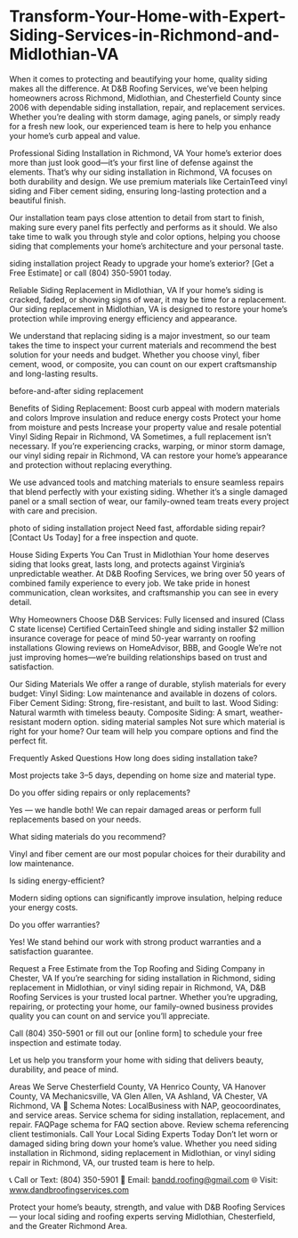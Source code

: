 # Transform-Your-Home-with-Expert-Siding-Services-in-Richmond-and-Midlothian-VA
When it comes to protecting and beautifying your home, quality siding makes all the difference. At D&B Roofing Services, we’ve been helping homeowners across Richmond, Midlothian, and Chesterfield County since 2006 with dependable siding installation, repair, and replacement services. Whether you’re dealing with storm damage, aging panels, or simply ready for a fresh new look, our experienced team is here to help you enhance your home’s curb appeal and value.

Professional Siding Installation in Richmond, VA
Your home’s exterior does more than just look good—it’s your first line of defense against the elements. That’s why our siding installation in Richmond, VA focuses on both durability and design. We use premium materials like CertainTeed vinyl siding and Fiber cement siding, ensuring long-lasting protection and a beautiful finish.

Our installation team pays close attention to detail from start to finish, making sure every panel fits perfectly and performs as it should. We also take time to walk you through style and color options, helping you choose siding that complements your home’s architecture and your personal taste.


siding installation project
Ready to upgrade your home’s exterior?
[Get a Free Estimate] or call (804) 350-5901 today.

Reliable Siding Replacement in Midlothian, VA
If your home’s siding is cracked, faded, or showing signs of wear, it may be time for a replacement. Our siding replacement in Midlothian, VA is designed to restore your home’s protection while improving energy efficiency and appearance.

We understand that replacing siding is a major investment, so our team takes the time to inspect your current materials and recommend the best solution for your needs and budget. Whether you choose vinyl, fiber cement, wood, or composite, you can count on our expert craftsmanship and long-lasting results.

before-and-after siding replacement

Benefits of Siding Replacement:
Boost curb appeal with modern materials and colors
Improve insulation and reduce energy costs
Protect your home from moisture and pests
Increase your property value and resale potential
Vinyl Siding Repair in Richmond, VA
Sometimes, a full replacement isn’t necessary. If you’re experiencing cracks, warping, or minor storm damage, our vinyl siding repair in Richmond, VA can restore your home’s appearance and protection without replacing everything.

We use advanced tools and matching materials to ensure seamless repairs that blend perfectly with your existing siding. Whether it’s a single damaged panel or a small section of wear, our family-owned team treats every project with care and precision.

photo of siding installation project
Need fast, affordable siding repair?
[Contact Us Today] for a free inspection and quote.

House Siding Experts You Can Trust in Midlothian
Your home deserves siding that looks great, lasts long, and protects against Virginia’s unpredictable weather. At D&B Roofing Services, we bring over 50 years of combined family experience to every job. We take pride in honest communication, clean worksites, and craftsmanship you can see in every detail.

Why Homeowners Choose D&B Services:
Fully licensed and insured (Class C state license)
Certified CertainTeed shingle and siding installer
$2 million insurance coverage for peace of mind
50-year warranty on roofing installations
Glowing reviews on HomeAdvisor, BBB, and Google
We’re not just improving homes—we’re building relationships based on trust and satisfaction.

Our Siding Materials
We offer a range of durable, stylish materials for every budget:
Vinyl Siding: Low maintenance and available in dozens of colors.
Fiber Cement Siding: Strong, fire-resistant, and built to last.
Wood Siding: Natural warmth with timeless beauty.
Composite Siding: A smart, weather-resistant modern option.
siding material samples
Not sure which material is right for your home? Our team will help you compare options and find the perfect fit.


Frequently Asked Questions
How long does siding installation take?

Most projects take 3–5 days, depending on home size and material type.

Do you offer siding repairs or only replacements?

Yes — we handle both! We can repair damaged areas or perform full replacements based on your needs.

What siding materials do you recommend?

Vinyl and fiber cement are our most popular choices for their durability and low maintenance.

Is siding energy-efficient?

Modern siding options can significantly improve insulation, helping reduce your energy costs.

Do you offer warranties?

Yes! We stand behind our work with strong product warranties and a satisfaction guarantee.



Request a Free Estimate from the Top Roofing and Siding Company in Chester, VA
If you’re searching for siding installation in Richmond, siding replacement in Midlothian, or vinyl siding repair in Richmond, VA, D&B Roofing Services is your trusted local partner. Whether you’re upgrading, repairing, or protecting your home, our family-owned business provides quality you can count on and service you’ll appreciate.

Call (804) 350-5901 or fill out our [online form] to schedule your free inspection and estimate today.

Let us help you transform your home with siding that delivers beauty, durability, and peace of mind.

Areas We Serve
Chesterfield County, VA
Henrico County, VA
Hanover County, VA
Mechanicsville, VA
Glen Allen, VA
Ashland, VA
Chester, VA
Richmond, VA
📍 Schema Notes:
LocalBusiness with NAP, geocoordinates, and service areas.
Service schema for siding installation, replacement, and repair.
FAQPage schema for FAQ section above.
Review schema referencing client testimonials.
Call Your Local Siding Experts Today
Don’t let worn or damaged siding bring down your home’s value. Whether you need siding installation in Richmond, siding replacement in Midlothian, or vinyl siding repair in Richmond, VA, our trusted team is here to help.

📞 Call or Text: (804) 350-5901
📧 Email: bandd.roofing@gmail.com
🌐 Visit: www.dandbroofingservices.com



Protect your home’s beauty, strength, and value with D&B Roofing Services — your local siding and roofing experts serving Midlothian, Chesterfield, and the Greater Richmond Area.
